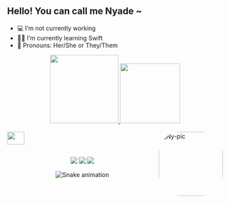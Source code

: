 ## Hello! You can call me Nyade ~

- 💻 I’m not currently working
- 👩‍💻 I’m currently learning Swift
- 👤 Pronouns: Her/She or They/Them

<div align="center">
  <a href="https://github.com/niinyade">
  <img height="160em" src="https://github-readme-stats.vercel.app/api?username=niinyade&show_icons=true&theme=nightowl&include_all_commits=true&count_private=true"/>
  <img height="140em" src="https://github-readme-stats.vercel.app/api/top-langs/?username=niinyade&layout=compact&langs_count=7&theme=nightowl"/>
</div>
<div style="display: inline_block"><br>
  <img align= center height="30" width="40" src="https://cdn.jsdelivr.net/gh/devicons/devicon/icons/swift/swift-original.svg" />
  <img align="right" alt="Ny-pic" height="150" style="border-radius:50px;" src="https://cdn.discordapp.com/attachments/384137038993031182/963521031421710386/0_GitHub_Eunha_Gif_1.gif">
</div>

##
  
<div align="center">
   <a href="https://www.linkedin.com/in/matheus-fausto-4a3759b5" target="_blank"><img src="https://img.shields.io/badge/-LinkedIn-%230077B5?style=for-the-badge&logo=linkedin&logoColor=white" target="_blank"></a>
  <a href="mailto:niinyade@icloud.com"><img src="https://img.shields.io/badge/-icloud-%23333?style=for-the-badge&logo=icloud&logoColor=white" target="_blank"></a>
  <a href="https://discord.com" target="_blank"><img src="https://img.shields.io/badge/-Nyade4194-7289DA?style=for-the-badge&logo=discord&logoColor=white" target="_blank"></a>
  
  ![Snake animation](https://github.com/niinyade/niinyade/blob/output/github-contribution-grid-snake.svg)
  
</div>
